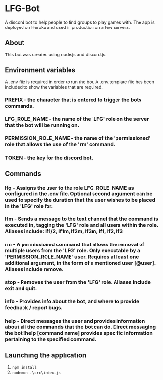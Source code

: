 # LFG-Bot
A discord bot to help people to find groups to play games with. The app is deployed on Heroku and used in production on a few servers.

## About
This bot was created using node.js and discord.js.

## Environment variables
A .env file is required in order to run the bot. A .env.template file has been included to show the variables that are required.

### **PREFIX** - the character that is entered to trigger the bots commands.
### **LFG_ROLE_NAME** - the name of the 'LFG' role on the server that the bot will be running on.
### **PERMISSION_ROLE_NAME** - the name of the 'permissioned' role that allows the use of the 'rm' command.
### **TOKEN** - the key for the discord bot.

## Commands
### **lfg** - Assigns the user to the role **LFG_ROLE_NAME** as configured in the .env file. Optional second argument can be used to specify the duration that the user wishes to be placed in the 'LFG' role for.
### **lfm** - Sends a message to the text channel that the command is executed in, tagging the 'LFG' role and all users within the role. Aliases include: lf1/2, lf1m, lf2m, lf3m, lf1, lf2, lf3
### **rm** - A permissioned command that allows the removal of multiple users from the 'LFG' role. Only executable by a 'PERMISSION_ROLE_NAME' user. Requires at least one additional argument, in the form of a mentioned user [@user]. Aliases include remove.
### **stop** - Removes the user from the 'LFG' role. Aliases include exit and quit.
### **info** - Provides info about the bot, and where to provide feedback / report bugs. 
### **help** - Direct messages the user and provides information about all the commands that the bot can do. Direct messaging the bot !help [command name] provides specific information pertaining to the specified command.

## Launching the application
1. `npm install`
2. `nodemon .\src\index.js`